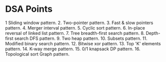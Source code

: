 # DSA Points

1⁠ ⁠Sliding window pattern.
2.⁠ ⁠Two-pointer pattern.
3.⁠ ⁠Fast & slow pointers pattern.
4.⁠ ⁠Merger interval pattern.
5.⁠ ⁠Cyclic sort pattern.
6.⁠ ⁠In-place reversal of linked list pattern.
7.⁠ ⁠Tree breadth-first search pattern.
8.⁠ ⁠Depth-first search DFS pattern.
9.⁠ ⁠Two heap pattern.
10.⁠ ⁠Subsets pattern.
11.⁠ ⁠Modified binary search pattern.
12.⁠ ⁠Bitwise xor pattern.
13.⁠ ⁠Top 'K' elements pattern.
14.⁠ ⁠K-way merge pattern.
15.⁠ ⁠0/1 knapsack DP pattern.
16.⁠ ⁠Topological sort Graph pattern.
